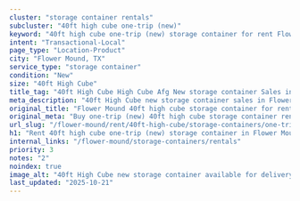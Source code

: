 ```yaml
---
cluster: "storage container rentals"
subcluster: "40ft high cube one-trip (new)"
keyword: "40ft high cube one-trip (new) storage container for rent Flower Mound, TX"
intent: "Transactional-Local"
page_type: "Location-Product"
city: "Flower Mound, TX"
service_type: "storage container"
condition: "New"
size: "40ft High Cube"
title_tag: "40ft High Cube High Cube Afg New storage container Sales in Flower Mound | LC Container"
meta_description: "40ft High Cube new storage container sales in Flower Mound. High cube containers with extra height. Fast delivery, competitive pricing. Serving storage containers area. Quote ID: KV9. Call (214) 524-4168 for your free quote today."
original_title: "Flower Mound 40ft high cube storage container for rent | LC"
original_meta: "Buy one-trip (new) 40ft high cube storage container rent with local delivery in Flower Mound, TX. LC Container — local Since 2003. Request a fast quote today."
url_slug: "/flower-mound/rent/40ft-high-cube/storage-containers/one-trip-new"
h1: "Rent 40ft high cube one-trip (new) storage container in Flower Mound"
internal_links: "/flower-mound/storage-containers/rentals"
priority: 3
notes: "2"
noindex: true
image_alt: "40ft High Cube new storage container available for delivery in Flower Mound"
last_updated: "2025-10-21"
---
```


<!-- TODO: Add unique city/inventory copy, images, and internal links here. -->
